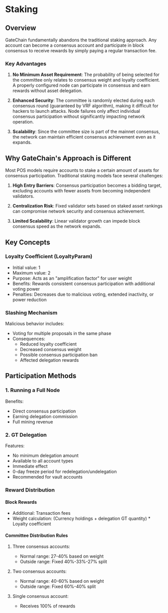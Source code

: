 # Staking

## Overview

GateChain fundamentally abandons the traditional staking approach. Any account can become a consensus account and participate in block consensus to receive rewards by simply paying a regular transaction fee.

### Key Advantages

1. **No Minimum Asset Requirement**: The probability of being selected for the committee only relates to consensus weight and loyalty coefficient. A properly configured node can participate in consensus and earn rewards without asset delegation.

2. **Enhanced Security**: The committee is randomly elected during each consensus round (guaranteed by VRF algorithm), making it difficult for hackers to launch attacks. Node failures only affect individual consensus participation without significantly impacting network operation.

3. **Scalability**: Since the committee size is part of the mainnet consensus, the network can maintain efficient consensus achievement even as it expands.

## Why GateChain's Approach is Different

Most POS models require accounts to stake a certain amount of assets for consensus participation. Traditional staking models face several challenges:

1. **High Entry Barriers**: Consensus participation becomes a bidding target, excluding accounts with fewer assets from becoming independent validators.

2. **Centralization Risk**: Fixed validator sets based on staked asset rankings can compromise network security and consensus achievement.

3. **Limited Scalability**: Linear validator growth can impede block consensus speed as the network expands.

## Key Concepts

### Loyalty Coefficient (LoyaltyParam)

- Initial value: 1
- Maximum value: 2
- Purpose: Acts as an "amplification factor" for user weight
- Benefits: Rewards consistent consensus participation with additional voting power
- Penalties: Decreases due to malicious voting, extended inactivity, or power reduction

### Slashing Mechanism

Malicious behavior includes:
- Voting for multiple proposals in the same phase
- Consequences:
  - Reduced loyalty coefficient
  - Decreased consensus weight
  - Possible consensus participation ban
  - Affected delegation rewards

## Participation Methods

### 1. Running a Full Node

Benefits:
- Direct consensus participation
- Earning delegation commission
- Full mining revenue

### 2. GT Delegation

Features:
- No minimum delegation amount
- Available to all account types
- Immediate effect
- 0-day freeze period for redelegation/undelegation
- Recommended for vault accounts

### Reward Distribution

#### Block Rewards
- Additional: Transaction fees
- Weight calculation: (Currency holdings + delegation GT quantity) * Loyalty coefficient

#### Committee Distribution Rules

1. Three consensus accounts:
   - Normal range: 27-40% based on weight
   - Outside range: Fixed 40%-33%-27% split

2. Two consensus accounts:
   - Normal range: 40-60% based on weight
   - Outside range: Fixed 60%-40% split

3. Single consensus account:
   - Receives 100% of rewards

